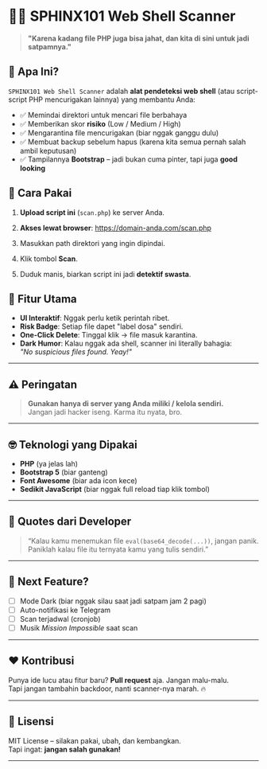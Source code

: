 # 🕵️‍♂️ SPHINX101 Web Shell Scanner

> **"Karena kadang file PHP juga bisa jahat, dan kita di sini untuk jadi satpamnya."**

## 🚀 Apa Ini?

`SPHINX101 Web Shell Scanner` adalah **alat pendeteksi web shell** (atau script-script PHP mencurigakan lainnya) yang membantu Anda:

- ✅ Memindai direktori untuk mencari file berbahaya
- ✅ Memberikan skor **risiko** (Low / Medium / High)
- ✅ Mengarantina file mencurigakan (biar nggak ganggu dulu)
- ✅ Membuat backup sebelum hapus (karena kita semua pernah salah ambil keputusan)
- ✅ Tampilannya **Bootstrap** – jadi bukan cuma pinter, tapi juga **good looking**


## 🔧 Cara Pakai

1. **Upload script ini** (`scan.php`) ke server Anda.
2. **Akses lewat browser**:
https://domain-anda.com/scan.php

3. Masukkan path direktori yang ingin dipindai.
4. Klik tombol **Scan**.
5. Duduk manis, biarkan script ini jadi **detektif swasta**.


## 📸 Fitur Utama

- **UI Interaktif**: Nggak perlu ketik perintah ribet.
- **Risk Badge**: Setiap file dapet "label dosa" sendiri.
- **One-Click Delete**: Tinggal klik → file masuk karantina.
- **Dark Humor**: Kalau nggak ada shell, scanner ini literally bahagia:  
*"No suspicious files found. Yeay!"*

---

## ⚠️ Peringatan

> **Gunakan hanya di server yang Anda miliki / kelola sendiri.**  
> Jangan jadi hacker iseng. Karma itu nyata, bro.

---

## 🤓 Teknologi yang Dipakai

- **PHP** (ya jelas lah)
- **Bootstrap 5** (biar ganteng)
- **Font Awesome** (biar ada icon kece)
- **Sedikit JavaScript** (biar nggak full reload tiap klik tombol)

---

## 💬 Quotes dari Developer

> “Kalau kamu menemukan file `eval(base64_decode(...))`, jangan panik. Paniklah kalau file itu ternyata kamu yang tulis sendiri.”

---

## 🧩 Next Feature?

- [ ] Mode Dark (biar nggak silau saat jadi satpam jam 2 pagi)
- [ ] Auto-notifikasi ke Telegram
- [ ] Scan terjadwal (cronjob)
- [ ] Musik *Mission Impossible* saat scan

---

## ❤️ Kontribusi

Punya ide lucu atau fitur baru? **Pull request** aja. Jangan malu-malu.  
Tapi jangan tambahin backdoor, nanti scanner-nya marah. 🔥

---

## 📜 Lisensi

MIT License – silakan pakai, ubah, dan kembangkan.  
Tapi ingat: **jangan salah gunakan!**

---
